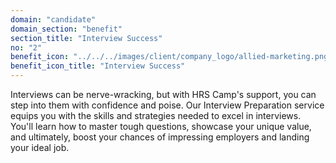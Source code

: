 ```yaml
---
domain: "candidate"
domain_section: "benefit"
section_title: "Interview Success"
no: "2"
benefit_icon: "../../../images/client/company_logo/allied-marketing.png"
benefit_icon_title: "Interview Success"
---
```


Interviews can be nerve-wracking, but with HRS Camp's support, you can step into them with confidence and poise. Our Interview Preparation service equips you with the skills and strategies needed to excel in interviews. You'll learn how to master tough questions, showcase your unique value, and ultimately, boost your chances of impressing employers and landing your ideal job.
